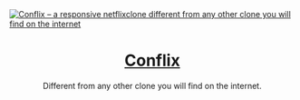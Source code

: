 <a href="https://conflixtv.vercel.app/">
  <img alt="Conflix – a responsive netflixclone different from any other clone you will find on the internet" src="https://github.com/user-attachments/assets/94ef0461-e2c5-49c1-9bab-f7db4843edf2">
  <h1 align="center">Conflix</h1>
</a>

<p align="center">
  Different from any other clone you will find on the internet.
</p>

